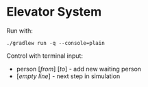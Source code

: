 # Elevator System
Run with:

    ./gradlew run -q --console=plain

Control with terminal input:
- person \[*from*\] \[*to*\] - add new waiting person
- \[*empty line*\] - next step in simulation